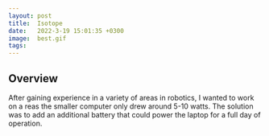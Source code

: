 ```yaml
---
layout: post
title:  Isotope
date:   2022-3-19 15:01:35 +0300 
image:  best.gif
tags:   
---
```

## Overview

After gaining experience in a variety of areas in robotics, I wanted to work on a reas the smaller computer only drew around 5-10 watts. The solution was to add an additional battery that could power the laptop for a full day of operation. 



